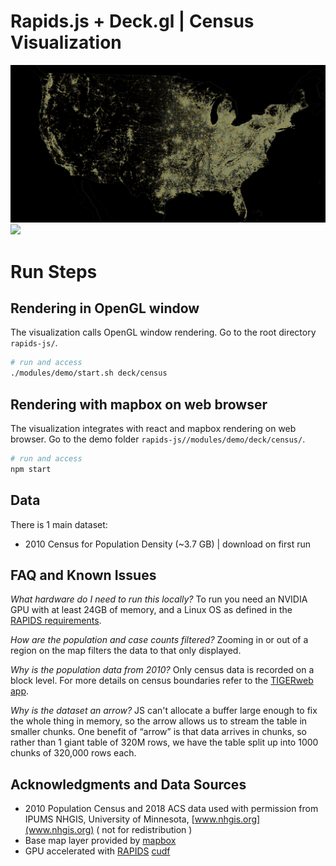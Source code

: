 # Rapids.js + Deck.gl | Census Visualization

![](./census_demo.png)
![](./census_demo1.png)

# Run Steps 

## Rendering in OpenGL window
The visualization calls OpenGL window rendering. Go to the root directory `rapids-js/`.

```bash
# run and access
./modules/demo/start.sh deck/census
```

## Rendering with mapbox on web browser

The visualization integrates with react and mapbox rendering on web browser. Go to the demo folder `rapids-js//modules/demo/deck/census/`.

```bash
# run and access
npm start
```

## Data 
There is 1 main dataset:

- 2010 Census for Population Density (~3.7 GB) | download on first run



## FAQ and Known Issues
*What hardware do I need to run this locally?*
To run you need an NVIDIA GPU with at least 24GB of memory, and a Linux OS as defined in the [RAPIDS requirements](https://rapids.ai/start.html#req).

*How are the population and case counts filtered?*
Zooming in or out of a region on the map filters the data to that only displayed. 

*Why is the population data from 2010?*
Only census data is recorded on a block level. For more details on census boundaries refer to the [TIGERweb app](https://tigerweb.geo.census.gov/tigerwebmain/TIGERweb_apps.html). 

*Why is the dataset an arrow?*
JS can't allocate a buffer large enough to fix the whole thing in memory, so the arrow allows us to stream the table in smaller chunks.
One benefit of “arrow” is that data arrives in chunks, so rather than 1 giant table of 320M rows, we have the table split up into 1000 chunks of 320,000 rows each.



## Acknowledgments and Data Sources

- 2010 Population Census and 2018 ACS data used with permission from IPUMS NHGIS, University of Minnesota, [www.nhgis.org](www.nhgis.org) ( not for redistribution )
- Base map layer provided by [mapbox](https://www.mapbox.com/)
- GPU accelerated with [RAPIDS](https://rapids.ai/) [cudf](https://github.com/rapidsai/cudf) 

